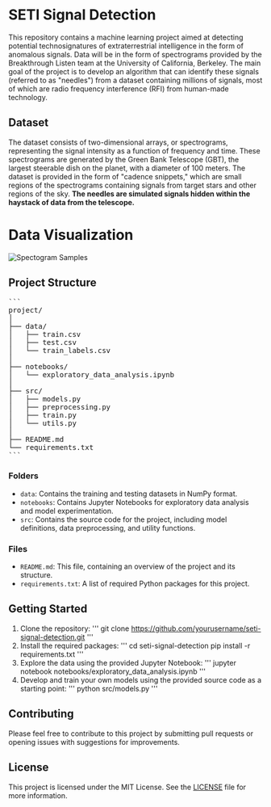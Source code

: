 # SETI Signal Detection

This repository contains a machine learning project aimed at detecting potential technosignatures of extraterrestrial intelligence in the form of anomalous signals. Data will be in the form of spectrograms provided by the Breakthrough Listen team at the University of California, Berkeley. The main goal of the project is to develop an algorithm that can identify these signals (referred to as "needles") from a dataset containing millions of signals, most of which are radio frequency interference (RFI) from human-made technology.

## Dataset

The dataset consists of two-dimensional arrays, or spectrograms, representing the signal intensity as a function of frequency and time. These spectrograms are generated by the Green Bank Telescope (GBT), the largest steerable dish on the planet, with a diameter of 100 meters. The dataset is provided in the form of "cadence snippets," which are small regions of the spectrograms containing signals from target stars and other regions of the sky. **The needles are simulated signals hidden within the haystack of data from the telescope.**

# Data Visualization
![Spectogram Samples](https://storage.googleapis.com/kaggle-media/competitions/SETI-Berkeley/Screen%20Shot%202021-05-03%20at%2011.39.42.png "Spectogram Samples")

## Project Structure
<pre>
```
project/
│
├── data/
│   ├── train.csv
│   ├── test.csv
│   └── train_labels.csv
│
├── notebooks/
│   └── exploratory_data_analysis.ipynb
│
├── src/
│   ├── models.py
│   ├── preprocessing.py
│   ├── train.py
│   └── utils.py
│
├── README.md
└── requirements.txt
```
</pre>


### Folders

- `data`: Contains the training and testing datasets in NumPy format.
- `notebooks`: Contains Jupyter Notebooks for exploratory data analysis and model experimentation.
- `src`: Contains the source code for the project, including model definitions, data preprocessing, and utility functions.

### Files

- `README.md`: This file, containing an overview of the project and its structure.
- `requirements.txt`: A list of required Python packages for this project.

## Getting Started

1. Clone the repository:
'''
git clone https://github.com/yourusername/seti-signal-detection.git
'''
2. Install the required packages:
'''
cd seti-signal-detection
pip install -r requirements.txt
'''
3. Explore the data using the provided Jupyter Notebook:
'''
jupyter notebook notebooks/exploratory_data_analysis.ipynb
'''
4. Develop and train your own models using the provided source code as a starting point:
'''
python src/models.py
'''

## Contributing

Please feel free to contribute to this project by submitting pull requests or opening issues with suggestions for improvements.

## License

This project is licensed under the MIT License. See the [LICENSE](LICENSE) file for more information.

